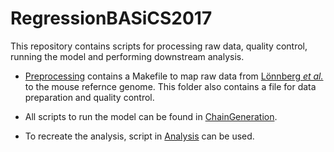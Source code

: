 # RegressionBASiCS2017

This repository contains scripts for processing raw data, quality control, running the model and performing downstream analysis.

* [Preprocessing](../master/Preprocessing/) contains a Makefile to map raw data from [L&ouml;nnberg *et al.*](http://immunology.sciencemag.org/content/2/9/eaal2192) to the mouse refernce genome.
  This folder also contains a file for data preparation and quality control.

* All scripts to run the model can be found in [ChainGeneration](../master/ChainGeneration).

* To recreate the analysis, script in [Analysis](../master/Analysis) can be used.
